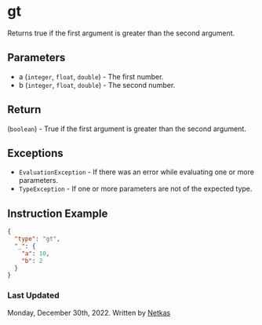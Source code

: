 # gt

Returns true if the first argument is greater than the second argument.

## Parameters

* a (`integer`, `float`, `double`) - The first number.
* b (`integer`, `float`, `double`) - The second number.

## Return

(`boolean`) - True if the first argument is greater than the second argument.

## Exceptions

* `EvaluationException` - If there was an error while evaluating one or more parameters.
* `TypeException` - If one or more parameters are not of the expected type.

## Instruction Example

```json
{
  "type": "gt",
  "_": {
    "a": 10,
    "b": 2
  }
}
```

### Last Updated

Monday, December 30th, 2022.
Written by [Netkas](https://git.n64.cc/netkas)